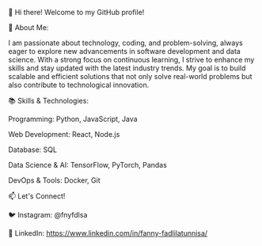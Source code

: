 👋 Hi there! Welcome to my GitHub profile!

🚀 About Me:

I am passionate about technology, coding, and problem-solving, always eager to explore new advancements in software development and data science. With a strong focus on continuous learning, I strive to enhance my skills and stay updated with the latest industry trends. My goal is to build scalable and efficient solutions that not only solve real-world problems but also contribute to technological innovation.

📚 Skills & Technologies:

Programming: Python, JavaScript, Java

Web Development: React, Node.js

Database: SQL

Data Science & AI: TensorFlow, PyTorch, Pandas

DevOps & Tools: Docker, Git

📫 Let's Connect!

🐦 Instagram: @fnyfdlsa

💼 LinkedIn: https://www.linkedin.com/in/fanny-fadlilatunnisa/
